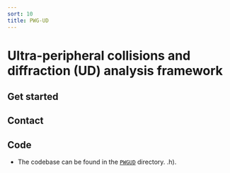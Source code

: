 ```yaml
---
sort: 10
title: PWG-UD
---
```


# Ultra-peripheral collisions and diffraction (UD) analysis framework

## Get started

## Contact

## Code

- The codebase can be found in the
[`PWGUD`](https://github.com/AliceO2Group/O2Physics/tree/master/PWGUD) directory.
.h).

